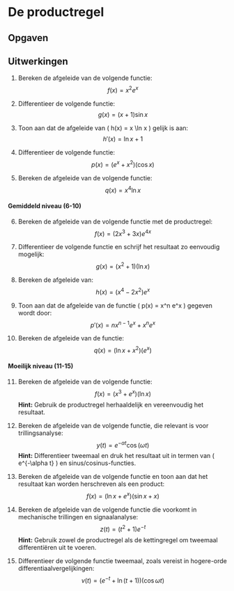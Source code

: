 # De productregel

## Opgaven

## Uitwerkingen

1. Bereken de afgeleide van de volgende functie:
   $$
   f(x) = x^2 e^x
   $$

2. Differentieer de volgende functie:
   $$
   g(x) = (x + 1) \sin x
   $$

3. Toon aan dat de afgeleide van \( h(x) = x \ln x \) gelijk is aan:
   $$
   h'(x) = \ln x + 1
   $$

4. Differentieer de volgende functie:
   $$
   p(x) = (e^x + x^2)(\cos x)
   $$

5. Bereken de afgeleide van de volgende functie:
   $$
   q(x) = x^4 \ln x
   $$

#### Gemiddeld niveau (6-10)

6. Bereken de afgeleide van de volgende functie met de productregel:
   $$
   f(x) = (2x^3 + 3x) e^{4x}
   $$

7. Differentieer de volgende functie en schrijf het resultaat zo eenvoudig mogelijk:
   $$
   g(x) = (x^2 + 1)(\ln x)
   $$

8. Bereken de afgeleide van:
   $$
   h(x) = (x^4 - 2x^2) e^x
   $$

9. Toon aan dat de afgeleide van de functie \( p(x) = x^n e^x \) gegeven wordt door:
   $$
   p'(x) = n x^{n-1} e^x + x^n e^x
   $$

10. Bereken de afgeleide van de functie:
    $$
    q(x) = (\ln x + x^2)(e^x)
    $$

#### Moeilijk niveau (11-15)

11. Bereken de afgeleide van de volgende functie:
    $$
    f(x) = (x^3 + e^x)(\ln x)
    $$
    **Hint:** Gebruik de productregel herhaaldelijk en vereenvoudig het resultaat.

12. Bereken de afgeleide van de volgende functie, die relevant is voor trillingsanalyse:
    $$
    y(t) = e^{-\alpha t} \cos(\omega t)
    $$
    **Hint:** Differentieer tweemaal en druk het resultaat uit in termen van \( e^{-\alpha t} \) en sinus/cosinus-functies.

13. Bereken de afgeleide van de volgende functie en toon aan dat het resultaat kan worden herschreven als een product:
    $$
    f(x) = (\ln x + e^x)(\sin x + x)
    $$

14. Bereken de afgeleide van de volgende functie die voorkomt in mechanische trillingen en signaalanalyse:
    $$
    z(t) = (t^2 + 1) e^{-t}
    $$
    **Hint:** Gebruik zowel de productregel als de kettingregel om tweemaal differentiëren uit te voeren.

15. Differentieer de volgende functie tweemaal, zoals vereist in hogere-orde differentiaalvergelijkingen:
    $$
    v(t) = (e^{-t} + \ln (t+1)) (\cos \omega t)
    $$
